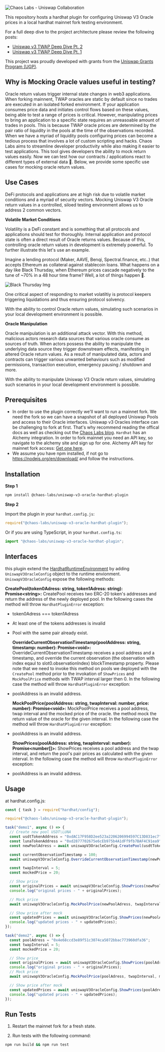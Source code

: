![Chaos Labs - Uniswap Collaboration](https://github.com/ChaosLabsInc/uniswap-v3-oracle-cli/blob/main/img/ChaosLabsUniswap.jpg)

This repository hosts a hardhat plugin for configuring Uniswap V3 Oracle prices in a local hardhat mainnet fork testing environment.

For a full deep dive to the project architecture please review the following posts:

- [Uniswap v3 TWAP Deep Dive Pt. 2](https://chaoslabs.xyz/posts/chaos-labs-uniswap-v3-twap-deep-dive-pt-2)
- [Uniswap v3 TWAP Deep Dive Pt. 1](https://chaoslabs.xyz/posts/chaos-labs-uniswap-v3-twap-deep-dive-pt-1)

This project was proudly developed with grants from the [Uniswap Grants Program (UGP)](https://unigrants.org).

## Why is Mocking Oracle values useful in testing?

Oracle return values trigger internal state changes in web3 applications. When forking mainnent, TWAP oracles are static by default since no trades are executed in an isolated forked environment. If your application consumes price data and initiates control flows based on these values, being able to test a range of prices is critical. However, manipulating prices to bring an application to a specific state requires an unreasoable amount of trades in pools. This is because TWAP oracle prices are determined by the pair ratio of liquidity in the pools at the time of the observations recorded. When we have a myriad of liquidity pools configuring prices can become a tedious process that involves a lot of custom scripting and hacks. Chaos Labs aims to streamline developer productivity while also making it easier to test applications. This tool gives developers the ability to mock return values easily. Now we can test how our contracts / applications react to different types of external data 🤗. Below, we provide some specific use cases for mocking oracle return values.

## Use Cases

DeFi protocols and applications are at high risk due to volatile market conditions and a myriad of security vectors. Mocking Uniswap V3 Oracle return values in a controlled, siloed testing environment allows us to address 2 common vectors.

**Volatile Market Conditions**

Volatility is a DeFi constant and is something that all protocols and applications should test for thoroughly. Internal application and protocol state is often a direct result of Oracle returns values. Because of this, controlling oracle return values in development is extremely powerful. To further illustrate this let's use an example.

Imagine a lending protocol (Maker, AAVE, Benqi, Spectral.finance, etc..) that accepts Ethereum as collateral against stablecoin loans. What happens on a day like Black Thursday, when Ethereum prices cascade negatively to the tune of ~70% in a 48 hour time frame? Well, a lot of things happen 🤦.

![Black Thursday Img](https://github.com/ChaosLabsInc/uniswap-v3-oracle-cli/blob/main/img/Cascading-ETH.png)

One critical aspect of responding to market volatiltiy is protocol keepers triggering liquidations and thus ensuring protocol solvency.

With the ability to control Oracle return values, simulating such scenarios in your local development environment is possible.

**Oracle Manipulation**

Oracle manipulation is an additional attack vector. With this method, malicious actors research data sources that various oracle consume as sources of truth. When actors possess the ability to manipulate the underlying data source they trigger downstream effects, manifesting in altered Oracle return values. As a result of manipulated data, actors and contracts can trigger various unwanted behaviours such as modified permissions, transaction execution, emergency pausing / shutdown and more.

With the ability to manipulate Uniswap V3 Oracle return values, simulating such scenarios in your local development environment is possible.

## Prerequisites

- In order to use the plugin correctly we'll want to run a mainnet fork. We need the fork so we can have a snapshot of all deployed Uniswap Pools and access to their Oracle interfaces. Uniswap v3 Oracles interface can be challenging to fork at first. That's why recommend reading the offical docs as well as checking out the [Chaos Labs blog](https://chaoslabs.xyz/blog).
  `Hardhat` has an Alchemy integration. In order to fork mainnet you need an API key, so navigate to the alchemy site and sign up for one. Alchemy API key for mainnet fork access: [Get one here](https://www.alchemy.com/).
- We assume you have npm installed, if not go to https://nodejs.org/en/download/ and follow the instructions.

## Installation

**Step 1**

```bash
npm install @chaos-labs/uniswap-v3-oracle-hardhat-plugin
```

**Step 2**

Import the plugin in your `hardhat.config.js`:

```js
require("@chaos-labs/uniswap-v3-oracle-hardhat-plugin");
```

Or if you are using TypeScript, in your `hardhat.config.ts`:

```ts
import "@chaos-labs/uniswap-v3-oracle-hardhat-plugin";
```

## Interfaces

this plugin extend the [HardhatRuntimeEnvironment](https://hardhat.org/advanced/hardhat-runtime-environment.html) by adding `UniswapV3OracleConfig` object to the runtime envionment.
`UniswapV3OracleConfig` expose the following methods:

**CreatePool(token0Adress: string, token1Adress: string): Promise\<string\>:**
CreatePool receives two ERC-20 token's addresses and return the address of the newly deployed pool.
In the following cases the method will throw `HardhatPluginError` exception:

- token0Adress === token1Adress
- At least one of the tokens addresses is invalid
- Pool with the same pair already exist.

  **OverrideCurrentObservationTimestamp(poolAddress: string, timestamp: number): Promise\<void\>:**
  OverrideCurrentObservationTimestamp receives a pool address and a timestamp, and override the current observation (the observation with index eqaul to slot0.observationIndex) blockTimestamp property.
  Please note that we need to invoke this method on pools we deployed with the `CreatePool` method prior to the invokation of `ShowPrices` and `MockPoolPrice` methods with TWAP interval larger then 0.
  In the following case the method will throw `HardhatPluginError` exception:

- poolAddress is an invalid address.

  **MockPoolPrice(poolAddress: string, twapInterval: number, price: number): Promise\<void\>:**
  MockPoolPrice receives a pool address, twap interval and the mocked price of the oracle. the method mock the return value of the oracle for the given interval.
  In the following case the method will throw `HardhatPluginError` exception:

- poolAddress is an invalid address.

  **ShowPrices(poolAddress: string, twapInterval: number): Promise\<number[]\>:**
  ShowPrices receives a pool address and the twap interval, and return the pool's pair prices as calculated with the given interval.
  In the following case the method will throw `HardhatPluginError` exception:

- poolAddress is an invalid address.

## Usage

at hardhat.config.js:

```js
const { task } = require("hardhat/config");

require("@chaos-labs/uniswap-v3-oracle-hardhat-plugin");

task("demo1", async () => {
  // Create new pool USDT\LUNA
  const usdtTokenAddress = "0xdAC17F958D2ee523a2206206994597C13D831ec7";
  const lunaTokenAddress = "0xd2877702675e6cEb975b4A1dFf9fb7BAF4C91ea9";
  const newPoolAdress = await uniswapV3OracleConfig.CreatePool(usdtTokenAddress, lunaTokenAddress);

  const currentObservationTimestamp = 100;
  await uniswapV3OracleConfig.OverrideCurrentObservationTimestamp(newPoolAdress, currentObservationTimestamp);

  const twapInterval = 5;
  const mockedPrice = 20;

  // Show price
  const originalPrices = await uniswapV3OracleConfig.ShowPrices(newPoolAdress, twapInterval);
  console.log("original prices - " + originalPrices);

  // Mock price
  await uniswapV3OracleConfig.MockPoolPrice(newPoolAdress, twapInterval, mockedPrice);

  // Show price after mock
  const updatedPrices = await uniswapV3OracleConfig.ShowPrices(newPoolAdress, twapInterval);
  console.log("updated prices - " + updatedPrices);
});

task("demo2", async () => {
  const poolAdress = "0x4e68ccd3e89f51c3074ca5072bbac773960dfa36";
  const twapInterval = 5;
  const mockedPrice = 20;

  // Show price
  const originalPrices = await uniswapV3OracleConfig.ShowPrices(poolAdress, twapInterval);
  console.log("original prices - " + originalPrices);
  // Mock price
  await uniswapV3OracleConfig.MockPoolPrice(poolAdress, twapInterval, mockedPrice);

  // Show price after mock
  const updatedPrices = await uniswapV3OracleConfig.ShowPrices(poolAdress, twapInterval);
  console.log("updated prices - " + updatedPrices);
});
```

## Run Tests

1. Restart the mainnet fork for a fresh state.

2. Run tests with the following command:

```bash
npm run build && npm run test
```
